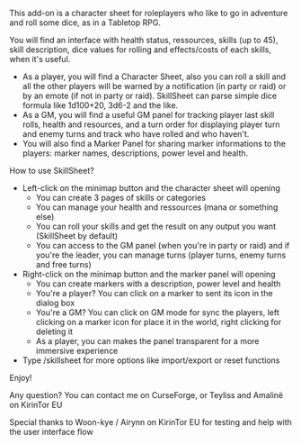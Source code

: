 This add-on is a character sheet for roleplayers who like to go in adventure and roll some dice, as in a Tabletop RPG.

You will find an interface with health status, ressources, skills (up to 45), skill description, dice values for rolling and effects/costs of each skills, when it's useful.

- As a player, you will find a Character Sheet, also you can roll a skill and all the other players will be warned by a notification (in party or raid) or by an emote (if not in party or raid). SkillSheet can parse simple dice formula like 1d100+20, 3d6-2 and the like.
- As a GM, you will find a useful GM panel for tracking player last skill rolls, health and resources, and a turn order for displaying player turn and enemy turns and track who have rolled and who haven't.
- You will also find a Marker Panel for sharing marker informations to the players: marker names, descriptions, power level and health.

How to use SkillSheet?

- Left-click on the minimap button and the character sheet will opening
  - You can create 3 pages of skills or categories
  - You can manage your health and ressources (mana or something else)
  - You can roll your skills and get the result on any output you want (SkillSheet by default)
  - You can access to the GM panel (when you're in party or raid) and if you're the leader, you can manage turns (player turns, enemy turns and free turns)
- Right-click on the minimap button and the marker panel will opening
  - You can create markers with a description, power level and health
  - You're a player? You can click on a marker to sent its icon in the dialog box
  - You're a GM? You can click on GM mode for sync the players, left clicking on a marker icon for place it in the world, right clicking for deleting it
  - As a player, you can makes the panel transparent for a more immersive experience
- Type /skillsheet for more options like import/export or reset functions

Enjoy!

Any question? You can contact me on CurseForge, or Teyliss and Amalinë on KirinTor EU

Special thanks to Woon-kye / Airynn on KirinTor EU for testing and help with the user interface flow
